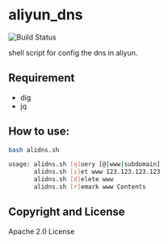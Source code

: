 # aliyun_dns

![Build Status](https://travis-ci.org/rryqszq4/ngx_sqlite.svg?branch=master)

shell script for config the dns in aliyun.

Requirement
-----------
- dig
- jq

How to use:
-------
```bash
bash alidns.sh 

usage: alidns.sh [q]uery [@|www|subdomain]
       alidns.sh [s]et www 123.123.123.123
       alidns.sh [d]elete www
       alidns.sh [r]emark www Contents

```

Copyright and License
---------------------
Apache 2.0 License

